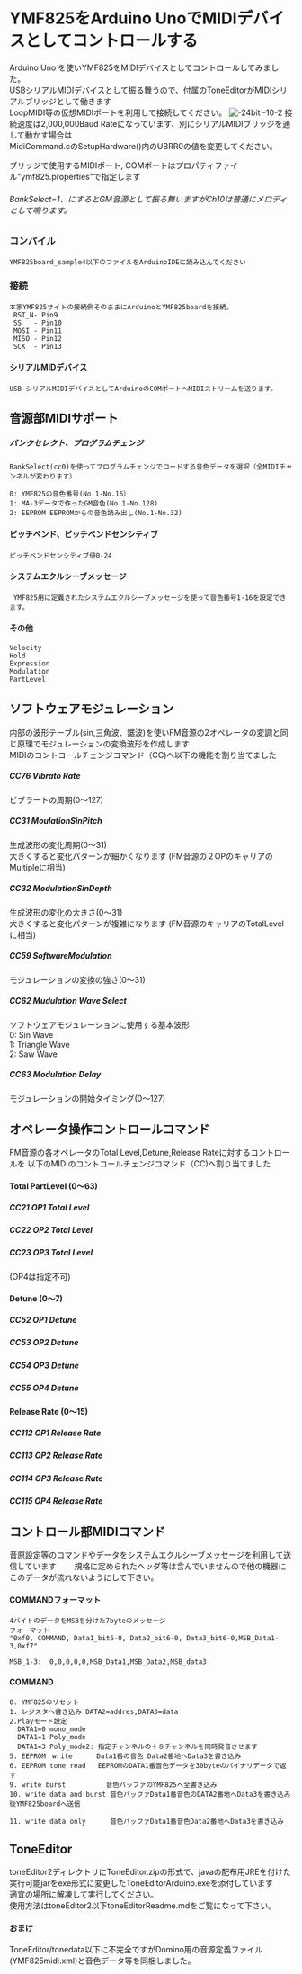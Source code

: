 # YMF825をArduino UnoでMIDIデバイスとしてコントロールする

Arduino Uno を使いYMF825をMIDIデバイスとしてコントロールしてみました。  
USBシリアルMIDIデバイスとして振る舞うので、付属のToneEditorがMIDIシリアルブリッジとして働きます  
LoopMIDI等の仮想MIDIポートを利用して接続してください。
![-24bit -10-2](https://user-images.githubusercontent.com/28349102/40617916-c41bf018-62ca-11e8-8e40-fd6e0bc3234d.jpg)
接続速度は2,000,000Baud Rateになっています、別にシリアルMIDIブリッジを通して動かす場合は  
MidiCommand.cのSetupHardware()内のUBRR0の値を変更してください。  

ブリッジで使用するMIDIポート, COMポートはプロパティファイル"ymf825.properties"で指定します


###### BankSelect=1、にするとGM音源として振る舞いますがCh10は普通にメロディとして鳴ります。

### コンパイル
    YMF825board_sample4以下のファイルをArduinoIDEに読み込んでください  


### 接続


    本家YMF825サイトの接続例そのままにArduinoとYMF825boardを接続。
  	 RST_N- Pin9   
   	 SS   - Pin10
   	 MOSI - Pin11
   	 MISO - Pin12
   	 SCK  - Pin13

#### シリアルMIDデバイス
    USB-シリアルMIDIデバイスとしてArduinoのCOMポートへMIDIストリームを送ります。


## 音源部MIDIサポート

##### バンクセレクト、プログラムチェンジ　　
    BankSelect(cc0)を使ってプログラムチェンジでロードする音色データを選択（全MIDIチャンネルが変わります）

    0: YMF825の音色番号(No.1-No.16）   
    1: MA-3データで作ったGM音色(No.1-No.128)   
    2: EEPROM EEPROMからの音色読み出し(No.1-No.32)  

#### ピッチベンド、ピッチベンドセンシティブ
    ピッチベンドセンシティブ値0-24

#### システムエクルシーブメッセージ
     YMF825用に定義されたシステムエクルシーブメッセージを使って音色番号1-16を設定できます。

#### その他
    Velocity
    Hold
    Expression
    Modulation
    PartLevel

## ソフトウェアモジュレーション
  内部の波形テーブル(sin,三角波、鋸波)を使いFM音源の2オペレータの変調と同じ原理でモジュレーションの変換波形を作成します  
  MIDIのコントコールチェンジコマンド（CC)へ以下の機能を割り当てました

##### CC76 Vibrato Rate  
ビブラートの周期(0～127)
##### CC31 MoulationSinPitch
生成波形の変化周期(0～31)  
大きくすると変化パターンが細かくなります
(FM音源の２OPのキャリアのMultipleに相当)
##### CC32 ModulationSinDepth
生成波形の変化の大きさ(0～31)  
大きくすると変化パターンが複雑になります
(FM音源のキャリアのTotalLevel に相当)
##### CC59 SoftwareModulation  
モジュレーションの変換の強さ(0～31)
##### CC62 Mudulation Wave Select
ソフトウェアモジュレーションに使用する基本波形  
  0:  Sin Wave  
  1:  Triangle Wave  
  2:  Saw Wave  
##### CC63 Modulation Delay
モジュレーションの開始タイミング(0～127)  

## オペレータ操作コントロールコマンド
FM音源の各オペレータのTotal Level,Detune,Release Rateに対するコントロールを
以下のMIDIのコントコールチェンジコマンド（CC)へ割り当てました
#### Total PartLevel  (0～63)  
##### CC21  OP1 Total Level  
##### CC22  OP2 Total Level  
##### CC23  OP3 Total Level  
(OP4は指定不可)

#### Detune  (0～7)
##### CC52 OP1 Detune  
##### CC53 OP2 Detune  
##### CC54 OP3 Detune  
##### CC55 OP4 Detune

#### Release Rate (0～15)
##### CC112 OP1 Release Rate  
##### CC113 OP2 Release Rate  
##### CC114 OP3 Release Rate  
##### CC115 OP4 Release Rate  

## コントロール部MIDIコマンド
音原設定等のコマンドやデータをシステムエクルシーブメッセージを利用して送信しています　　
規格に定められたヘッダ等は含んでいませんので他の機器にこのデータが流れないようにして下さい。

#### COMMANDフォーマット
    4バイトのデータをMSBを分けた7byteのメッセージ
    フォーマット
    "0xf0, COMMAND, Data1_bit6-0, Data2_bit6-0, Data3_bit6-0,MSB_Data1-3,0xf7"

	MSB_1-3:  0,0,0,0,0,MSB_Data1,MSB_Data2,MSB_data3

#### COMMAND
    0. YMF825のリセット
    1. レジスタへ書き込み DATA2=addres,DATA3=data
    2.Playモード設定
      DATA1=0 mono_mode
      DATA1=1 Poly_mode
      DATA1=3 Poly_mode2: 指定チャンネルの＋８チャンネルを同時発音させます
    5. EEPROM　write      Data1番の音色 Data2番地へData3を書き込み
    6. EEPROM tone read   EEPROMのDATA1番音色データを30byteのバイナリデータで返す
    9. write burst          音色バッファのYMF825へ全書き込み
    10. write data and burst 音色バッファData1番音色のDATA2番地へData3を書き込み後YMF825boardへ送信

    11. write data only      音色バッファData1番音色Data2番地へData3を書き込み

## ToneEditor
toneEditor2ディレクトリにToneEditor.zipの形式で、javaの配布用JREを付けた実行可能jarをexe形式に変更したToneEditorArduino.exeを添付しています  
適宜の場所に解凍して実行してください。  
使用方法はtoneEditor2以下toneEditorReadme.mdをご覧になって下さい。　　
#### おまけ
ToneEditor/tonedata以下に不完全ですがDomino用の音源定義ファイル(YMF825midi.xml)と音色データ等を同梱しました。
